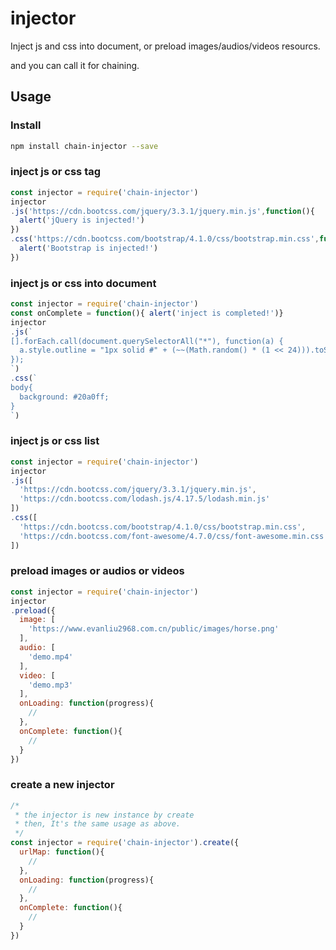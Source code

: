 # injector

Inject js and css into document, or preload images/audios/videos resourcs.

and you can call it for chaining.

## Usage

### Install
```bash
npm install chain-injector --save
```

### inject js or css tag
```javascript
const injector = require('chain-injector')
injector
.js('https://cdn.bootcss.com/jquery/3.3.1/jquery.min.js',function(){
  alert('jQuery is injected!')
})
.css('https://cdn.bootcss.com/bootstrap/4.1.0/css/bootstrap.min.css',function(){
  alert('Bootstrap is injected!')
})
```

### inject js or css into document
```javascript
const injector = require('chain-injector')
const onComplete = function(){ alert('inject is completed!')}
injector
.js(`
[].forEach.call(document.querySelectorAll("*"), function(a) {
  a.style.outline = "1px solid #" + (~~(Math.random() * (1 << 24))).toString(16)
});
`)
.css(`
body{
  background: #20a0ff;
}
`)
```

### inject js or css list
```javascript
const injector = require('chain-injector')
injector
.js([
  'https://cdn.bootcss.com/jquery/3.3.1/jquery.min.js',
  'https://cdn.bootcss.com/lodash.js/4.17.5/lodash.min.js'
])
.css([
  'https://cdn.bootcss.com/bootstrap/4.1.0/css/bootstrap.min.css',
  'https://cdn.bootcss.com/font-awesome/4.7.0/css/font-awesome.min.css'
])
```

### preload images or audios or videos 
```javascript
const injector = require('chain-injector')
injector
.preload({
  image: [
    'https://www.evanliu2968.com.cn/public/images/horse.png'
  ],
  audio: [
    'demo.mp4'
  ],
  video: [
    'demo.mp3'
  ],
  onLoading: function(progress){
    //
  },
  onComplete: function(){
    // 
  }
})
```

### create a new injector
```javascript
/*
 * the injector is new instance by create
 * then, It's the same usage as above.
 */
const injector = require('chain-injector').create({
  urlMap: function(){
    //
  },
  onLoading: function(progress){
    //
  },
  onComplete: function(){
    //
  }
})
```